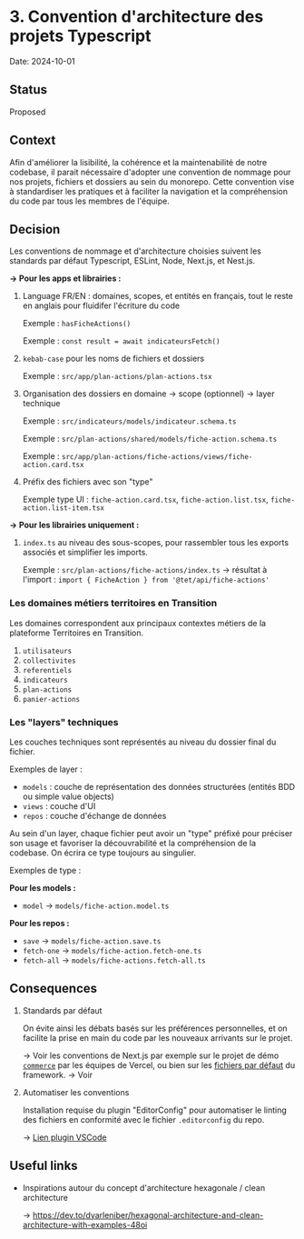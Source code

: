 # 3. Convention d'architecture des projets Typescript

Date: 2024-10-01

## Status

Proposed

## Context

Afin d'améliorer la lisibilité, la cohérence et la maintenabilité de notre codebase, il parait nécessaire d'adopter une convention de nommage pour nos projets, fichiers et dossiers au sein du monorepo. Cette convention vise à standardiser les pratiques et à faciliter la navigation et la compréhension du code par tous les membres de l'équipe.

## Decision

Les conventions de nommage et d'architecture choisies suivent les standards par défaut Typescript, ESLint, Node, Next.js, et Nest.js.

**→ Pour les apps et librairies :**

1. Language FR/EN : domaines, scopes, et entités en français, tout le reste en anglais pour fluidifer l'écriture du code

   Exemple : `hasFicheActions()`
   
   Exemple : `const result = await indicateursFetch()`

1. `kebab-case` pour les noms de fichiers et dossiers

   Exemple : `src/app/plan-actions/plan-actions.tsx`

1. Organisation des dossiers en domaine → scope (optionnel) → layer technique

   Exemple : `src/indicateurs/models/indicateur.schema.ts`
   
   Exemple : `src/plan-actions/shared/models/fiche-action.schema.ts`
   
   Exemple : `src/app/plan-actions/fiche-actions/views/fiche-action.card.tsx`

1. Préfix des fichiers avec son "type"

   Exemple type UI : `fiche-action.card.tsx`, `fiche-action.list.tsx`, `fiche-action.list-item.tsx`

**→ Pour les librairies uniquement :**

1. `index.ts` au niveau des sous-scopes, pour rassembler tous les exports associés et simplifier les imports.

   Exemple : `src/plan-actions/fiche-actions/index.ts`
   → résultat à l'import : `import { FicheAction } from '@tet/api/fiche-actions'`

### Les domaines métiers territoires en Transition

Les domaines correspondent aux principaux contextes métiers de la plateforme Territoires en Transition.

1. `utilisateurs`
2. `collectivites`
3. `referentiels`
4. `indicateurs`
5. `plan-actions`
6. `panier-actions`

### Les "layers" techniques

Les couches techniques sont représentés au niveau du dossier final du fichier.

Exemples de layer :

- `models` : couche de représentation des données structurées (entités BDD ou simple value objects)
- `views` : couche d'UI
- `repos` : couche d'échange de données

Au sein d'un layer, chaque fichier peut avoir un "type" préfixé pour préciser son usage et favoriser la découvrabilité et la compréhension de la codebase. On écrira ce type toujours au singulier.

Exemples de type :

**Pour les models :**

- `model` → `models/fiche-action.model.ts`

**Pour les repos :**

- `save` → `models/fiche-action.save.ts`
- `fetch-one` → `models/fiche-action.fetch-one.ts`
- `fetch-all` → `models/fiche-actions.fetch-all.ts`

## Consequences

1.  Standards par défaut

    On évite ainsi les débats basés sur les préférences personnelles, et on facilite la prise en main du code par les nouveaux arrivants sur le projet.

    → Voir les conventions de Next.js par exemple sur le projet de démo [`commerce`](https://github.com/vercel/commerce) par les équipes de Vercel, ou bien sur les [fichiers par défaut](https://nextjs.org/docs/app/api-reference/file-conventions) du framework.
    → Voir

2.  Automatiser les conventions

    Installation requise du plugin "EditorConfig" pour automatiser le linting des fichiers en conformité avec le fichier `.editorconfig` du repo.

    → [Lien plugin VSCode](https://marketplace.visualstudio.com/items?itemName=EditorConfig.EditorConfig)

## Useful links

- Inspirations autour du concept d'architecture hexagonale / clean architecture

  → https://dev.to/dyarleniber/hexagonal-architecture-and-clean-architecture-with-examples-48oi
